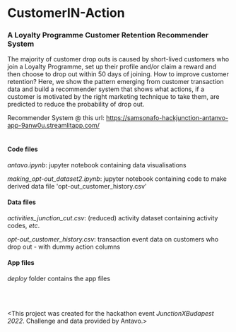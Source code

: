 # CustomerIN-Action
### A Loyalty Programme Customer Retention Recommender System

The majority of customer drop outs is caused by short-lived customers who join a Loyalty Programme, set up their profile and/or claim a reward and then choose to drop out within 50 days of joining. How to improve customer retention? Here, we show the pattern emerging from customer transaction data and build a recommender system that shows what actions, if a customer is motivated by the right marketing technique to take them, are predicted to reduce the probability of drop out.

Recommender System @ this url: https://samsonafo-hackjunction-antanvo-app-9anw0u.streamlitapp.com/
 <br/><br/>  
#### Code files
*antavo.ipynb*: jupyter notebook containing data visualisations   
   
*making_opt-out_dataset2.ipynb*: jupyter notebook containing code to make derived data file 'opt-out_customer_history.csv'  
  
#### Data files
   
*activities_junction_cut.csv*: (reduced) activity dataset containing activity codes, *etc*.   
    
*opt-out_customer_history.csv*: transaction event data on customers who drop out - with dummy action columns   
   
#### App files
*deploy* folder contains the app files
      
 <br/><br/>   
      
<This project was created for the hackathon event *JunctionXBudapest 2022*. Challenge and data provided by Antavo.>

